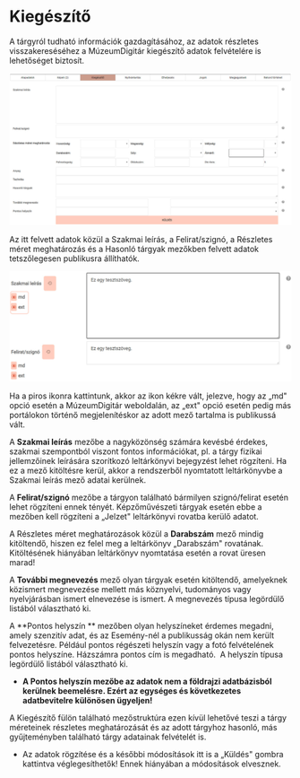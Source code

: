 # Kiegészítő

A tárgyról tudható információk gazdagításához, az adatok részletes
visszakereséséhez a MúzeumDigitár kiegészítő adatok felvételére is
lehetőséget biztosít.

![A „Kiegészítő” fülön található adatmezők](assets/hun_auxilary01.jpg)

Az itt felvett adatok közül a Szakmai leírás, a Felirat/szignó, a Részletes méret meghatározás és a Hasonló tárgyak mezőkben felvett adatok tetszőlegesen publikusra állíthatók.

![A mezők kitöltése és a „Küldés” gombra kattintás után megjelenő ikonok](assets/hun_auxilary02.jpg)

Ha a piros ikonra kattintunk, akkor az ikon kékre vált, jelezve, hogy az „md" opció esetén a MúzeumDigitár weboldalán, az „ext" opció esetén pedig más portálokon történő megjelenítéskor az adott mező tartalma is publikussá vált.

A **Szakmai leírás** mezőbe a nagyközönség számára kevésbé érdekes, szakmai szempontból viszont fontos információkat, pl. a tárgy fizikai jellemzőinek leírására szorítkozó leltárkönyvi bejegyzést lehet rögzíteni. Ha ez a mező kitöltésre kerül, akkor a rendszerből nyomtatott leltárkönyvbe a Szakmai leírás mező adatai kerülnek.

A **Felirat/szignó** mezőbe a tárgyon található bármilyen szignó/felirat esetén lehet rögzíteni ennek tényét. Képzőművészeti tárgyak esetén ebbe a mezőben kell rögzíteni a „Jelzet" leltárkönyvi rovatba kerülő adatot.

A Részletes méret meghatározások közül a **Darabszám** mező mindig kitöltendő, hiszen ez felel meg a leltárkönyv „Darabszám" rovatának. Kitöltésének hiányában leltárkönyv nyomtatása esetén a rovat üresen
marad!

A **További megnevezés** mező olyan tárgyak esetén kitöltendő, amelyeknek közismert megnevezése mellett más köznyelvi, tudományos vagy nyelvjárásban ismert elnevezése is ismert. A megnevezés típusa legördülő listából választható ki.

A **Pontos helyszín ** mezőben olyan helyszíneket érdemes megadni, amely szenzitív adat, és az Esemény-nél a publikusság okán nem került felvezetésre. Például pontos régészeti helyszín vagy a fotó felvételének pontos helyszíne. Házszámra pontos cím is megadható.  A helyszín típusa legördülő listából választható ki.


- **A Pontos helyszín mezőbe az adatok nem a földrajzi adatbázisból kerülnek beemelésre. Ezért az egységes és következetes adatbevitelre különösen ügyeljen!**

A Kiegészítő fülön található mezőstruktúra ezen kívül lehetővé teszi a tárgy méreteinek részletes meghatározását és az adott tárgyhoz hasonló, más gyűjteményben található tárgy adatainak felvételét is.

- Az adatok rögzítése és a későbbi módosítások itt is a „Küldés" gombra kattintva véglegesíthetők! Ennek hiányában a módosítások elvesznek.
